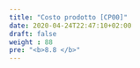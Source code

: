 ```yaml
---
title: "Costo prodotto [CP00]"
date: 2020-04-24T22:47:10+02:00
draft: false
weight : 88
pre: "<b>8.8 </b>"
---
```



